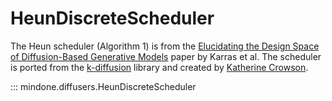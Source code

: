 <!--Copyright 2024 The HuggingFace Team. All rights reserved.

Licensed under the Apache License, Version 2.0 (the "License"); you may not use this file except in compliance with
the License. You may obtain a copy of the License at

http://www.apache.org/licenses/LICENSE-2.0

Unless required by applicable law or agreed to in writing, software distributed under the License is distributed on
an "AS IS" BASIS, WITHOUT WARRANTIES OR CONDITIONS OF ANY KIND, either express or implied. See the License for the
specific language governing permissions and limitations under the License.
-->

# HeunDiscreteScheduler

The Heun scheduler (Algorithm 1) is from the [Elucidating the Design Space of Diffusion-Based Generative Models](https://huggingface.co/papers/2206.00364) paper by Karras et al. The scheduler is ported from the [k-diffusion](https://github.com/crowsonkb/k-diffusion) library and created by [Katherine Crowson](https://github.com/crowsonkb/).

::: mindone.diffusers.HeunDiscreteScheduler
